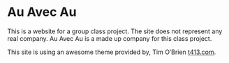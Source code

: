 # Au Avec Au

This is a website for a group class project.
The site does not represent any real company.
Au Avec Au is a made up company for this class project.

This site is using an awesome theme provided by,
Tim O’Brien [t413.com](https://www.t413.com).
